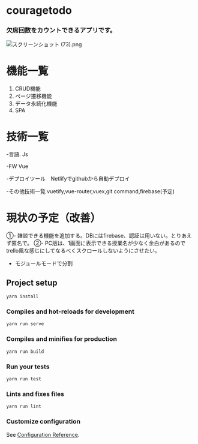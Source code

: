 # couragetodo
### 欠席回数をカウントできるアプリです。

![スクリーンショット (73).png](https://qiita-image-store.s3.ap-northeast-1.amazonaws.com/0/439295/4155f122-a8e9-5788-7640-05476689f1f8.png)

# 機能一覧
1. CRUD機能
2. ページ遷移機能
3. データ永続化機能
4. SPA
# 技術一覧
-言語. Js

-FW  Vue

-デプロイツール　Netlifyでgithubから自動デプロイ

-その他技術一覧
vuetify,vue-router,vuex,git command,firebase(予定)

# 現状の予定（改善）
➀- 雑談できる機能を追加する。DBにはfirebase、認証は用いない。とりあえず匿名で。
➁- PC版は、1画面に表示できる授業名が少なく余白があるのでtrello風な感じにしてなるべくスクロールしないようにさせたい。


- モジュールモードで分割

## Project setup
```
yarn install
```

### Compiles and hot-reloads for development
```
yarn run serve
```

### Compiles and minifies for production
```
yarn run build
```

### Run your tests
```
yarn run test
```

### Lints and fixes files
```
yarn run lint
```

### Customize configuration
See [Configuration Reference](https://cli.vuejs.org/config/).
